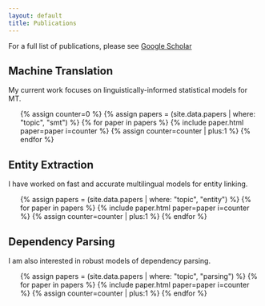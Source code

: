 ```yaml
---
layout: default
title: Publications
---
```


For a full list of publications, please see [Google Scholar](http://scholar.google.nl/citations?user=sApPUZUAAAAJ)

## Machine Translation

My current work focuses on linguistically-informed statistical models for MT. 

<ul class="publications">
{% assign counter=0 %}
{% assign papers = (site.data.papers | where: "topic", "smt") %}
{% for paper in papers %}
 {% include paper.html paper=paper i=counter %}
  {% assign counter=counter | plus:1 %}
{% endfor %}
</ul>


## Entity Extraction

I have worked on fast and accurate multilingual models for entity linking.

<ul class="publications">
{% assign papers = (site.data.papers | where: "topic", "entity") %}
{% for paper in papers %}
 {% include paper.html paper=paper i=counter %}
  {% assign counter=counter | plus:1 %}
{% endfor %}
</ul>

## Dependency Parsing

I am also interested in robust models of dependency parsing.

<ul class="publications">
{% assign papers = (site.data.papers | where: "topic", "parsing") %}
{% for paper in papers %}
 {% include paper.html paper=paper i=counter %}
  {% assign counter=counter | plus:1 %}
{% endfor %}
</ul>
